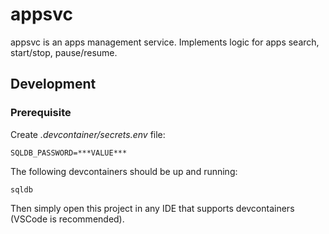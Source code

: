 # appsvc

appsvc is an apps management service. Implements logic for apps search, start/stop, pause/resume.

## Development

### Prerequisite

Create *.devcontainer/secrets.env* file:

    SQLDB_PASSWORD=***VALUE***

The following devcontainers should be up and running:

    sqldb

Then simply open this project in any IDE that supports devcontainers (VSCode is recommended).
